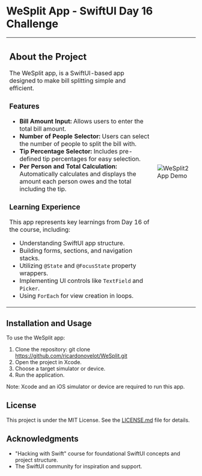 # WeSplit App - SwiftUI Day 16 Challenge

<table>
<tr>
<td>

## About the Project

The WeSplit app, is a SwiftUI-based app designed to make bill splitting simple and efficient.

### Features

- **Bill Amount Input:** Allows users to enter the total bill amount.
- **Number of People Selector:** Users can select the number of people to split the bill with.
- **Tip Percentage Selector:** Includes pre-defined tip percentages for easy selection.
- **Per Person and Total Calculation:** Automatically calculates and displays the amount each person owes and the total including the tip.

### Learning Experience

This app represents key learnings from Day 16 of the course, including:
- Understanding SwiftUI app structure.
- Building forms, sections, and navigation stacks.
- Utilizing `@State` and `@FocusState` property wrappers.
- Implementing UI controls like `TextField` and `Picker`.
- Using `ForEach` for view creation in loops.

</td>
<td>

![WeSplit2 App Demo](https://github.com/ricardonovelot/WeSplit/assets/84286086/fc8e8e72-2fd6-4e6d-a003-f7da85554e1a)

</td>
</tr>
</table>

## Installation and Usage

To use the WeSplit app:

1. Clone the repository:
git clone https://github.com/ricardonovelot/WeSplit.git
2. Open the project in Xcode.
3. Choose a target simulator or device.
4. Run the application.

Note: Xcode and an iOS simulator or device are required to run this app.

## License

This project is under the MIT License. See the [LICENSE.md](LICENSE.md) file for details.

## Acknowledgments

- "Hacking with Swift" course for foundational SwiftUI concepts and project structure.
- The SwiftUI community for inspiration and support.
